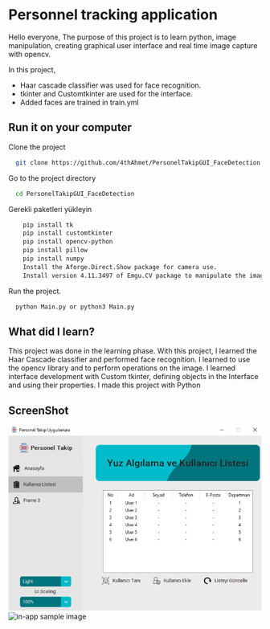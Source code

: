 
# Personnel tracking application
Hello everyone,
   The purpose of this project is to learn python, image manipulation, creating graphical user interface and real time image capture with opencv.

In this project,
- Haar cascade classifier was used for face recognition.
- tkinter and Customtkinter are used for the interface.
- Added faces are trained in train.yml



## Run it on your computer

Clone the project

```bash
  git clone https://github.com/4thAhmet/PersonelTakipGUI_FaceDetection
```

Go to the project directory

```bash
  cd PersonelTakipGUI_FaceDetection
```

Gerekli paketleri yükleyin

```bash
    pip install tk
    pip install customtkinter
    pip install opencv-python
    pip install pillow
    pip install numpy 
    Install the Aforge.Direct.Show package for camera use.
    Install version 4.11.3497 of Emgu.CV package to manipulate the image
```

Run the project.

```bash
  python Main.py or python3 Main.py
```




## What did I learn?

This project was done in the learning phase. With this project, I learned the Haar Cascade classifier and performed face recognition.
I learned to use the opencv library and to perform operations on the image.
I learned interface development with Custom tkinter, defining objects in the Interface and using their properties.
I made this project with Python

  
## ScreenShot
![in-app sample image](ss/0.png "SS")
![in-app sample image](ss/1.png "SS")

  